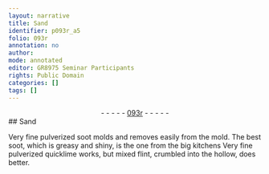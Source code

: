```yaml
---
layout: narrative
title: Sand
identifier: p093r_a5
folio: 093r
annotation: no
author:
mode: annotated
editor: GR8975 Seminar Participants
rights: Public Domain
categories: []
tags: []
---
```


 <div class="folio" align="center">- - - - - <a href="http://gallica.bnf.fr/ark:/12148/btv1b10500001g/f191.image" target="_blank">093r</a> - - - - - </div> 
## Sand

 
 Very fine pulverized soot molds and removes easily from the mold. The best soot, which is greasy and shiny, is the one from the big kitchens Very fine pulverized quicklime works, but mixed flint, crumbled into the hollow, does better. 
 